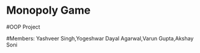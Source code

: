 # Monopoly Game
#OOP Project

#Members:
Yashveer Singh,Yogeshwar Dayal Agarwal,Varun Gupta,Akshay Soni

